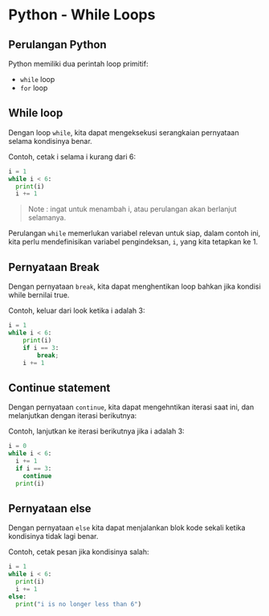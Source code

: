 # Python - While Loops
## Perulangan Python
Python memiliki dua perintah loop primitif:
- `while` loop
- `for` loop
## While loop
Dengan loop `while`, kita dapat mengeksekusi serangkaian pernyataan selama kondisinya benar.

Contoh, cetak i selama i kurang dari 6:

```py
i = 1
while i < 6:
  print(i)
  i += 1
```

> Note : ingat untuk menambah i, atau perulangan akan berlanjut selamanya.

Perulangan `while` memerlukan variabel relevan untuk siap, dalam contoh ini, kita perlu mendefinisikan variabel pengindeksan, `i`, yang kita tetapkan ke 1.

## Pernyataan Break
Dengan pernyataan `break`, kita dapat menghentikan loop bahkan jika kondisi while bernilai true.

Contoh, keluar dari look ketika i adalah 3:

```py
i = 1
while i < 6:
	print(i)
	if i == 3:
		break;
	i += 1
```

## Continue statement
Dengan pernyataan `continue`, kita dapat mengehntikan iterasi saat ini, dan melanjutkan dengan iterasi berikutnya:

Contoh, lanjutkan ke iterasi berikutnya jika i adalah 3:

```py
i = 0
while i < 6:
  i += 1
  if i == 3:
    continue
  print(i)
```

## Pernyataan else
Dengan pernyataan `else` kita dapat menjalankan blok kode sekali ketika kondisinya tidak lagi benar.

Contoh, cetak pesan jika kondisinya salah:

```py
i = 1
while i < 6:
  print(i)
  i += 1
else:
  print("i is no longer less than 6")
```